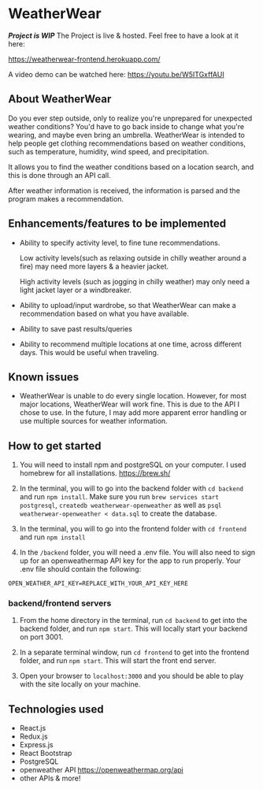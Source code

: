 # WeatherWear
 ***Project is WIP***
 The Project is live & hosted. Feel free to have a look at it here: 
  
  https://weatherwear-frontend.herokuapp.com/

  A video demo can be watched here:
  https://youtu.be/W5ITGxffAUI
  

## About WeatherWear
Do you ever step outside, only to realize you're unprepared for unexpected weather conditions? You'd have to go back inside to change what you're wearing, and maybe even bring an umbrella. WeatherWear is intended to help people get clothing recommendations based on weather conditions, such as temperature, humidity, wind speed, and precipitation. 

It allows you to find the weather conditions based on a location search, and this is done through an API call. 

After weather information is received, the information is parsed and the program makes a recommendation. 

## Enhancements/features to be implemented

* Ability to specify activity level, to fine tune recommendations. 

  Low activity levels(such as relaxing outside in chilly weather around a fire) may need more layers & a heavier jacket.

  High activity levels (such as jogging in chilly weather) may only need a light jacket layer or a windbreaker. 

* Ability to upload/input wardrobe, so that WeatherWear can make a recommendation based on what you have available. 

* Ability to save past results/queries

* Ability to recommend multiple locations at one time, across different days. This would be useful when traveling. 

## Known issues

* WeatherWear is unable to do every single location. However, for most major locations, WeatherWear will work fine. This is due to the API I chose to use. In the future, I may add more apparent error handling or use multiple sources for weather information. 

## How to get started
1. You will need to install npm and postgreSQL on your computer. I used homebrew for all installations. https://brew.sh/ 

2. In the terminal, you will to go into the backend folder with `cd backend` and run `npm install`. Make sure you run `brew services start postgresql`, `createdb weatherwear-openweather` as well as `psql weatherwear-openweather < data.sql` to create the database. 
3. In the terminal, you will to go into the frontend folder with `cd frontend` and run `npm install`

4. In the `/backend` folder, you will need a .env file. You will also need to sign up for an openweathermap API key for the app to run properly. Your .env file should contain the following:
```
OPEN_WEATHER_API_KEY=REPLACE_WITH_YOUR_API_KEY_HERE
```

### backend/frontend servers
 1. From the home directory in the terminal, run `cd backend` to get into the backend folder, and run `npm start`. This will locally start your backend on port 3001. 
 2. In  a separate terminal window, run `cd frontend` to get into the frontend folder, and run `npm start`. This will start the front end server. 

 3. Open your browser to `localhost:3000` and you should be able to play with the site locally on your machine. 
 
## Technologies used
 * React.js
 * Redux.js
 * Express.js
 * React Bootstrap
 * PostgreSQL
 * openweather API https://openweathermap.org/api
 * other APIs & more!
